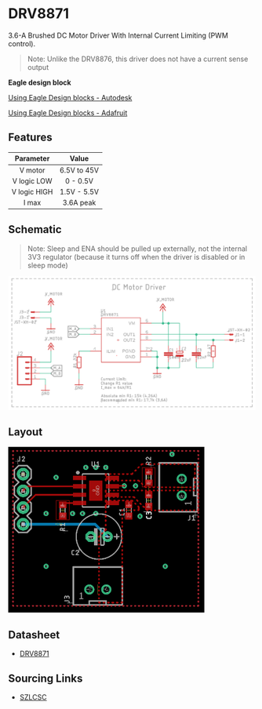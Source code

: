 # DRV8871

3.6-A Brushed DC Motor Driver With Internal Current Limiting (PWM control).

>Note: Unlike the DRV8876, this driver does not have a current sense
output

**Eagle design block**

[Using Eagle Design blocks - Autodesk](https://www.autodesk.com/products/eagle/blog/whats-new-in-autodesk-eagle-modular-design-blocks/)

[Using Eagle Design blocks - Adafruit](https://learn.adafruit.com/making-pcbs-with-oshpark-and-eagle/creating-a-schematic-with-design-blocks)

## Features

|Parameter | Value|
|:---:|:---:|
|V motor|6.5V to 45V|
|V logic LOW|0 - 0.5V|
|V logic HIGH|1.5V - 5.5V|
|I max|3.6A peak|

## Schematic
>Note: Sleep and ENA should be pulled up externally, not the internal 3V3 regulator (because it turns off when the driver is disabled or in sleep mode)

![Schematic](assets/schematic.PNG)

## Layout
<img src ="assets/layout.PNG" width="400">

## Datasheet
* [DRV8871](https://www.ti.com/lit/ds/symlink/drv8871.pdf)

## Sourcing Links
* [SZLCSC](https://item.szlcsc.com/76991.html)
